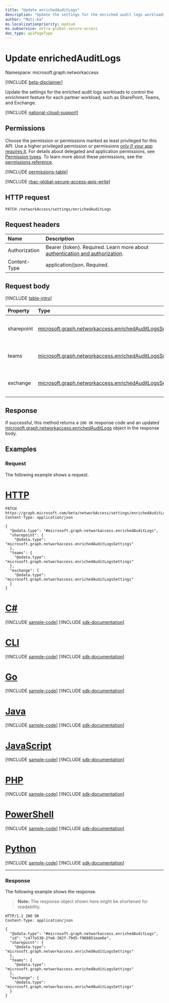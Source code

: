 ```yaml
---
title: "Update enrichedAuditLogs"
description: "Update the settings for the enriched audit logs workloads to control the enrichment feature for each partner workload, such as SharePoint, Teams, and Exchange."
author: "Moti-ba"
ms.localizationpriority: medium
ms.subservice: entra-global-secure-access
doc_type: apiPageType
---
```


# Update enrichedAuditLogs
Namespace: microsoft.graph.networkaccess

[!INCLUDE [beta-disclaimer](../../includes/beta-disclaimer.md)]

Update the settings for the enriched audit logs workloads to control the enrichment feature for each partner workload, such as SharePoint, Teams, and Exchange.

[!INCLUDE [national-cloud-support](../../includes/global-only.md)]

## Permissions
Choose the permission or permissions marked as least privileged for this API. Use a higher privileged permission or permissions [only if your app requires it](/graph/permissions-overview#best-practices-for-using-microsoft-graph-permissions). For details about delegated and application permissions, see [Permission types](/graph/permissions-overview#permission-types). To learn more about these permissions, see the [permissions reference](/graph/permissions-reference).

<!-- { "blockType": "permissions", "name": "networkaccess_enrichedauditlogs_update" } -->
[!INCLUDE [permissions-table](../includes/permissions/networkaccess-enrichedauditlogs-update-permissions.md)]

[!INCLUDE [rbac-global-secure-access-apis-write](../includes/rbac-for-apis/rbac-global-secure-access-apis-write.md)]

## HTTP request

<!-- {
  "blockType": "ignored"
}
-->
``` http
PATCH /networkAccess/settings/enrichedAuditLogs
```

## Request headers
|Name|Description|
|:---|:---|
|Authorization|Bearer {token}. Required. Learn more about [authentication and authorization](/graph/auth/auth-concepts).|
|Content-Type|application/json. Required.|

## Request body
[!INCLUDE [table-intro](../../includes/update-property-table-intro.md)]


|Property|Type|Description|
|:---|:---|:---|
|sharepoint|[microsoft.graph.networkaccess.enrichedAuditLogsSettings](../resources/networkaccess-enrichedauditlogssettings.md)|Sharepoint enrichment log status. Optional.|
|teams|[microsoft.graph.networkaccess.enrichedAuditLogsSettings](../resources/networkaccess-enrichedauditlogssettings.md)|Teams enrichment log status. Optional.|
|exchange|[microsoft.graph.networkaccess.enrichedAuditLogsSettings](../resources/networkaccess-enrichedauditlogssettings.md)|Exchange enrichment log status. Optional.|



## Response

If successful, this method returns a `200 OK` response code and an updated [microsoft.graph.networkaccess.enrichedAuditLogs](../resources/networkaccess-enrichedauditlogs.md) object in the response body.

## Examples

### Request
The following example shows a request.
# [HTTP](#tab/http)
<!-- {
  "blockType": "request",
  "name": "update_enrichedauditlogs"
}
-->
``` http
PATCH https://graph.microsoft.com/beta/networkAccess/settings/enrichedAuditLogs
Content-Type: application/json

{
  "@odata.type": "#microsoft.graph.networkaccess.enrichedAuditLogs",
  "sharepoint": {
    "@odata.type": "microsoft.graph.networkaccess.enrichedAuditLogsSettings"
  },
  "teams": {
    "@odata.type": "microsoft.graph.networkaccess.enrichedAuditLogsSettings"
  },
  "exchange": {
    "@odata.type": "microsoft.graph.networkaccess.enrichedAuditLogsSettings"
  }
}
```

# [C#](#tab/csharp)
[!INCLUDE [sample-code](../includes/snippets/csharp/update-enrichedauditlogs-csharp-snippets.md)]
[!INCLUDE [sdk-documentation](../includes/snippets/snippets-sdk-documentation-link.md)]

# [CLI](#tab/cli)
[!INCLUDE [sample-code](../includes/snippets/cli/update-enrichedauditlogs-cli-snippets.md)]
[!INCLUDE [sdk-documentation](../includes/snippets/snippets-sdk-documentation-link.md)]

# [Go](#tab/go)
[!INCLUDE [sample-code](../includes/snippets/go/update-enrichedauditlogs-go-snippets.md)]
[!INCLUDE [sdk-documentation](../includes/snippets/snippets-sdk-documentation-link.md)]

# [Java](#tab/java)
[!INCLUDE [sample-code](../includes/snippets/java/update-enrichedauditlogs-java-snippets.md)]
[!INCLUDE [sdk-documentation](../includes/snippets/snippets-sdk-documentation-link.md)]

# [JavaScript](#tab/javascript)
[!INCLUDE [sample-code](../includes/snippets/javascript/update-enrichedauditlogs-javascript-snippets.md)]
[!INCLUDE [sdk-documentation](../includes/snippets/snippets-sdk-documentation-link.md)]

# [PHP](#tab/php)
[!INCLUDE [sample-code](../includes/snippets/php/update-enrichedauditlogs-php-snippets.md)]
[!INCLUDE [sdk-documentation](../includes/snippets/snippets-sdk-documentation-link.md)]

# [PowerShell](#tab/powershell)
[!INCLUDE [sample-code](../includes/snippets/powershell/update-enrichedauditlogs-powershell-snippets.md)]
[!INCLUDE [sdk-documentation](../includes/snippets/snippets-sdk-documentation-link.md)]

# [Python](#tab/python)
[!INCLUDE [sample-code](../includes/snippets/python/update-enrichedauditlogs-python-snippets.md)]
[!INCLUDE [sdk-documentation](../includes/snippets/snippets-sdk-documentation-link.md)]

---

### Response
The following example shows the response.
>**Note:** The response object shown here might be shortened for readability.
<!-- {
  "blockType": "response",
  "truncated": true,
  "@odata.type": "microsoft.graph.networkaccess.enrichedAuditLogs"
}
-->
``` http
HTTP/1.1 200 OK
Content-Type: application/json

{
  "@odata.type": "#microsoft.graph.networkaccess.enrichedAuditLogs",
  "id": "c477a530-2fe6-302f-79d5-f908851eae6e",
  "sharepoint": {
    "@odata.type": "microsoft.graph.networkaccess.enrichedAuditLogsSettings"
  },
  "teams": {
    "@odata.type": "microsoft.graph.networkaccess.enrichedAuditLogsSettings"
  },
  "exchange": {
    "@odata.type": "microsoft.graph.networkaccess.enrichedAuditLogsSettings"
  }
}
```

